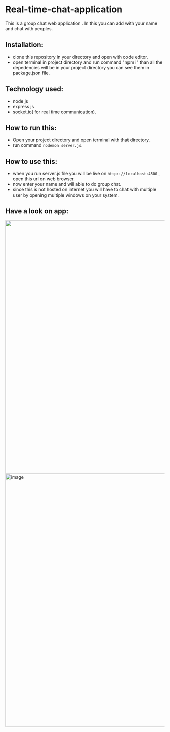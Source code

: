 # Real-time-chat-application
This is a group chat web application . In this you can add with your name and chat with peoples.

## Installation:
- clone this repository in your directory and open with code editor.
- open terminal in project directory and run command "npm i" than all the depedencies will be in your project directory you can see them in package.json file.

## Technology used:
- node js
-  express js
-   socket.io( for real time communication).
  
## How to run this:
- Open your project directory and open terminal with that directory.
- run command `nodemon server.js`.

## How to use this:
- when you run server.js file you will be live on `http:://localhost:4500` , open this url on web browser.
-  now enter your name and will able to do group chat.
-  since this is not hosted on internet you will have to chat with multiple user by opening multiple windows on your system.

## Have a look on app:
<img src="https://github.com/Surajchandraa/Real-time-chat-application/blob/main/screenshots/Screenshot%20from%202023-10-02%2020-00-47.png?raw=true" altr="image" width=800>

<img src="https://github.com/Surajchandraa/Real-time-chat-application/blob/main/screenshots/Screenshot%20from%202023-10-05%2019-07-03.png" alt="image" width=800> 

  
